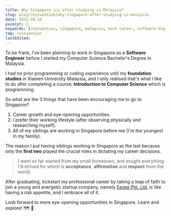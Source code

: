 ```yaml
---
title: Why Singapore 🇸🇬 after studying in Malaysia?
slug: blog/reinvention/why-singapore-after-studying-in-malaysia
date: 2021-10-16
excerpt: 🚀
keywords: [reinvention, singapore, malaysia, tech career, software engineer]
tag: reinvention
lastEdited:
---
```


To be frank, I've been planning to work in Singapore as a **Software Engineer** before I started my Computer Science Bachelor's Degree in Malaysia.

I had no prior programming or coding experience until my **foundation studies** in Xiamen University Malaysia, and I only realised that's what I like to do after completing a course; **Introduction to Computer Science** which is programming.

So what are the 3 things that have been encouraging me to go to Singapore?

1. Career growth and eye-opening opportunities.
2. I prefer their working lifestyle (after observing physically and researching myself).
3. All of my siblings are working in Singapore before me (I'm the youngest in my family).

The reason I put having siblings working in Singapore as the last because only the **first two** played the crucial roles in dictating my career decisions.

> I went so far started from my small hometown, and sought everything I'd strived for which is **acceptance**, **affirmation** and **respect** from the world.

After graduating, kickstart my professional career by taking a leap of faith to join a young and energetic startup company, namely [Eezee Pte. Ltd.](https://eezee.sg/) is like having a risk appetite, and I embrace all of it.

Look forward to more eye-opening opportunities in Singapore. Learn and explore! 🗺 🧐
